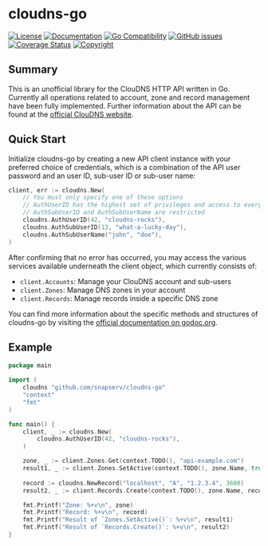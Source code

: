 # cloudns-go

[![License](https://img.shields.io/badge/license-GPL--3.0+-blue.svg)](https://github.com/snapserv/cloudns-go/LICENSE.txt)
[![Documentation](http://img.shields.io/badge/docs-godoc.org-blue.svg)](https://godoc.org/github.com/snapserv/cloudns-go)
[![Go Compatibility](https://img.shields.io/badge/golang-1.13-brightgreen.svg)](#)
[![GitHub issues](https://img.shields.io/github/issues/snapserv/cloudns-go.svg)](https://github.com/snapserv/cloudns-go/issues)
[![Coverage Status](https://coveralls.io/repos/github/snapserv/cloudns-go/badge.svg?branch=master)](https://coveralls.io/github/snapserv/cloudns-go?branch=master)
[![Copyright](https://img.shields.io/badge/copyright-Pascal_Mathis-lightgrey.svg)](#)

## Summary
This is an unofficial library for the ClouDNS HTTP API written in Go. Currently all operations related to account,
zone and record management have been fully implemented. Further information about the API can be found at the
 [official ClouDNS website](https://www.cloudns.net/).

## Quick Start
Initialize cloudns-go by creating a new API client instance with your preferred choice of credentials, which is a
combination of the API user password and an user ID, sub-user ID or sub-user name:

```go
client, err := cloudns.New(
    // You must only specify one of these options
    // AuthUserID has the highest set of privileges and access to everything
    // AuthSubUserID and AuthSubUserName are restricted
    cloudns.AuthUserID(42, "cloudns-rocks"),
    cloudns.AuthSubUserID(13, "what-a-lucky-day"),
    cloudns.AuthSubUserName("john", "doe"),
)
```

After confirming that no error has occurred, you may access the various services available underneath the client object,
which currently consists of:

- `client.Accounts`: Manage your ClouDNS account and sub-users
- `client.Zones`: Manage DNS zones in your account
- `client.Records`: Manage records inside a specific DNS zone

You can find more information about the specific methods and structures of cloudns-go by visiting the
[official documentation on godoc.org](https://godoc.org/github.com/snapserv/cloudns-go). 


## Example
```go
package main

import (
	cloudns "github.com/snapserv/cloudns-go"
	"context"
	"fmt"
)

func main() {
    client, _ := cloudns.New(
        cloudns.AuthUserID(42, "cloudns-rocks"),
    )

    zone, _ := client.Zones.Get(context.TODO(), "api-example.com")
    result1, _ := client.Zones.SetActive(context.TODO(), zone.Name, true)
    
    record := cloudns.NewRecord("localhost", "A", "1.2.3.4", 3600)
    result2, _ := client.Records.Create(context.TODO(), zone.Name, record)

    fmt.Printf("Zone: %+v\n", zone)
    fmt.Printf("Record: %+v\n", record)
    fmt.Printf("Result of `Zones.SetActive()`: %+v\n", result1)
    fmt.Printf("Result of `Records.Create()`: %+v\n", result2)
}
```
